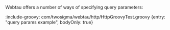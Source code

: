 Webtau offers a number of ways of specifying query parameters:

:include-groovy: com/twosigma/webtau/http/HttpGroovyTest.groovy {entry: "query params example", bodyOnly: true}
